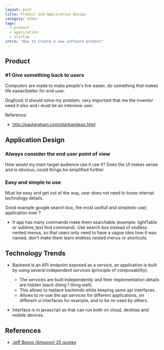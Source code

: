 ```yaml
---
layout: post
title: Product and Application Design
category: other
tags:
  - product
  - application
  - startup
intro: "How to Create a new software product"
---
```


## Product

### #1 Give something back to users 

Computers are made to make people's live easier, do something that makes life easier/better for end user.

Dogfood: It should solve my problem, very important that me the inventor need it also and i must be an intensive user.

Reference:
- http://paulgraham.com/startupideas.html


## Application Design

### Always consider the end user point of view

How would my main target audience use it use it? Does the UI makes sense and is obvious, could things be simplified further.


### Easy and simple to use

Must be easy and get out of the way, user does not need to know internal technology details.

Good example google search box, the most usefull and simple(to use) application ever ?

- If app has many commands make them searchable (example: lightTable or sublime_text find command). Use  search box instead of endless nested menus, so that users only need to have a vague idea how it was named, don't make them learn endless nested menus or shortcuts.


## Technology Trends

- Backend is an API endpoint exposed as a service, an application is built by using several independent services (principle of composability).
  - The services are built independently and their implementation details are hidden (each doing 1 thing well).
  - This allows to replace backends while keeping same api interfaces.
  - Allows to re-use the api services for different applications, on different ui interfaces for example, and to be re-used by others.

- Interface is in javascript so that can run both on cloud, desktop and mobile devices.


## References
- [Jeff Bezos (Amazon) 25 quotes](http://www.fool.com/investing/general/2013/09/09/the-25-smartest-things-jeff-bezos-has-ever-said.aspx)

